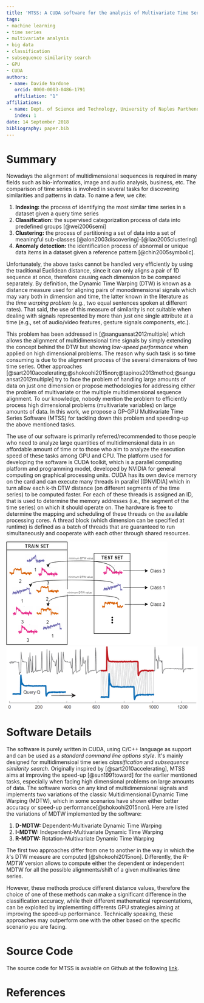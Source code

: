 ```yaml
---
title: 'MTSS: A CUDA software for the analysis of Multivariate Time Series'
tags:
- machine learning
- time series
- multivariate analysis
- big data
- classification
- subsequence similarity search
- GPU
- CUDA
authors:
 - name: Davide Nardone
   orcid: 0000-0003-0486-1791
   affiliation: "1"
affiliations:
 - name: Dept. of Science and Technology, University of Naples Parthenope
   index: 1
date: 14 September 2018
bibliography: paper.bib
---
```


# Summary
Nowadays the alignment of multidimensional sequences is required in many fields such as bio-informatics, image and audio analysis, business, etc. The comparison of time series is involved in several tasks for discovering similarities and patterns in data. To name a few, we cite:

1. **Indexing:** the process of identifying the most similar time series in a dataset given a query time series 
2. **Classification:** the supervised categorization process of data into predefined groups [@wei2006semi]
3. **Clustering:** the process of partitioning a set of data into a set of meaningful sub-classes [@alon2003discovering]-[@liao2005clustering]
4. **Anomaly detection:** the identification process of abnormal or unique data items in a dataset given a reference pattern [@chin2005symbolic].

Unfortunately, the above tasks cannot be handled very efficiently by using the traditional Euclidean distance, since it can only aligns a pair of 1D sequence at once, therefore causing each dimension to be compared separately. By definition, the Dynamic Time Warping (DTW) is known as a distance measure used for aligning pairs of monodimensional signals which may vary both in dimension and time, the latter known in the literature as the *time warping problem* (e.g., two equal sentences spoken at different rates). That said, the use of this measure of similarity is not suitable when dealing with signals represented by more than just one single attribute at a time (e.g., set of audio/video features, gesture signals components, etc.).

This problem has been addressed in [@sanguansat2012multiple] which allows the alignment of multidimensional time signals by simply extending the concept behind the DTW but showing *low-speed performance* when applied on high dimensional problems. The reason why such task is so time consuming is due to the alignment process of the several dimensions of two time series. Other approaches [@sart2010accelerating;@shokoohi2015non;@tapinos2013method;@sanguansat2012multiple] try to face the problem of handling large amounts of data on just one dimension or propose methodologies for addressing either the problem of multivariate or the multiple multidimensional sequence alignment. To our knowledge, nobody mention the problem to efficiently process high dimensional problems (multivariate variables) on large amounts of data. In this work, we propose a GP-GPU Multivariate Time Series Software (MTSS) for tackling down this problem and speeding-up the above mentioned tasks.

The use of our software is primarily referred/recommended to those people who need to analyze large quantities of multidimensional data in an affordable amount of time or to those who aim to analyze the execution speed of these tasks among GPU and CPU. The platform used for developing the software is CUDA toolkit, which is a parallel computing platform and programming model, developed by NVIDIA for general computing on graphical processing units. CUDA has its own device memory on the card and can execute many threads in parallel [@NVIDIA] which in turn allow each k-th DTW distance (on different segments of the time series) to be computed faster. For each of these threads is assigned an ID, that is used to determine the memory addresses (i.e., the segment of the time series) on which it should operate on. The hardware is free to determine the mapping and scheduling of these threads on the available processing cores. A thread block (which dimension can be specified at runtime) is defined as a batch of threads that are guaranteed to run simultaneously and cooperate with each other through shared resources.

![Representation for the classification task](../img/classification.png)
![Representation for the subsequencece similarity search task](../img/sub-seq.PNG) 

# Software Details
The software is purely written in CUDA, using C/C++ language as support and can be used as a *standard command line options style*. It's mainly designed for multidimensioal time series *classification* and *subsequence similarity search*. Originally inspired by [@sart2010accelerating], MTSS aims at improving the speed-up [@sun1991toward] for the earlier mentioned tasks, especially when facing high dimensional problems on large amounts of data. The software works on any kind of multidimensional signals and implements two variations of the classic Multidimensional Dynamic Time Warping (MDTW), which in some scenarios have shown either better accuracy or speed-up performance[@shokoohi2015non]. Here are listed the variations of MDTW implemented by the software:

1. **D-MDTW:** Dependent-Multivariate Dynamic Time Warping
2. **I-MDTW:** Independent-Multivariate Dynamic Time Warping
3. **R-MDTW:** Rotation-Multivariate Dynamic Time Warping

The first two approaches differ from one to another in the way in which the *k*'s DTW measure are computed [@shokoohi2015non]. Differently, the *R-MDTW* version allows to compute either the dependent or independent MDTW for all the possible alignments/shift of a given multivaries time series.

However, these methods produce different distance values, therefore the choice of one of these methods can make a significant difference in the classification accuracy, while their different mathematical representations, can be exploited by implementing differents GPU strategies aiming at improving the speed-up performance. Technically speaking, these approaches may outperform one with the other based on the specific scenario you are facing.

# Source Code
The source code for MTSS is avaiable on Github at the following [link](https://github.com/DavideNardone/MTSS-Multivariate-Time-Series-Sofwtare).

# References
